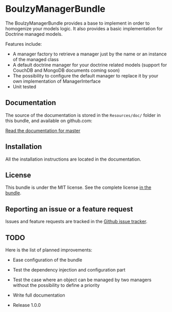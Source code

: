 BoulzyManagerBundle
===================

The BoulzyManagerBundle provides a base to implement in order to homogenize your
models logic. It also provides a basic implementation for Doctrine managed models.

Features include:
- A manager factory to retrieve a manager just by the name or an instance of the managed class
- A default doctrine manager for your doctrine related models (support for CouchDB and MongoDB documents coming soon)
- The possibility to configure the default manager to replace it by your own implementation of ManagerInterface
- Unit tested

Documentation
-------------

The source of the documentation is stored in the `Resources/doc/` folder in this bundle, and available on github.com:

[Read the documentation for master][documentation]

Installation
------------

All the installation instructions are located in the documentation.

License
-------

This bundle is under the MIT license. See the complete license [in the bundle][license].

Reporting an issue or a feature request
---------------------------------------

Issues and feature requests are tracked in the [Github issue tracker][issues].

TODO
----

Here is the list of planned improvements:

- Ease configuration of the bundle
- Test the dependency injection and configuration part
- Test the case where an object can be managed by two managers without the possibility
to define a priority
- Write full documentation
- Release 1.0.0


  [documentation]: https://github.com/B0ulzy/BoulzyManagerBundle/tree/master/Resources/doc/index.rst
  [license]: https://github.com/B0ulzy/BoulzyManagerBundle/tree/master/LICENSE
  [issues]: https://github.com/B0ulzy/BoulzyManagerBundle/issues
